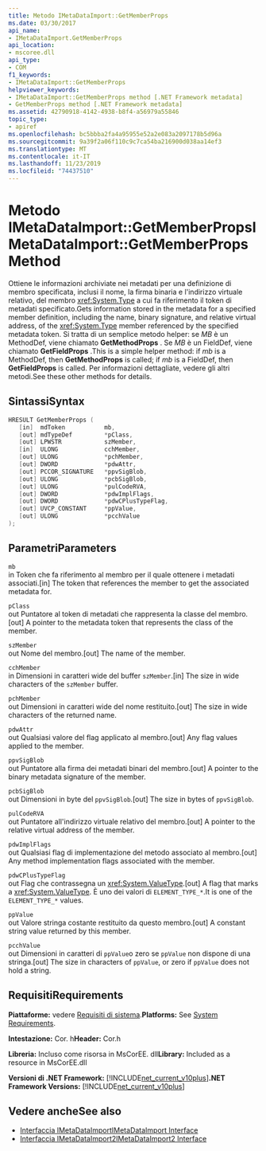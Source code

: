 ```yaml
---
title: Metodo IMetaDataImport::GetMemberProps
ms.date: 03/30/2017
api_name:
- IMetaDataImport.GetMemberProps
api_location:
- mscoree.dll
api_type:
- COM
f1_keywords:
- IMetaDataImport::GetMemberProps
helpviewer_keywords:
- IMetaDataImport::GetMemberProps method [.NET Framework metadata]
- GetMemberProps method [.NET Framework metadata]
ms.assetid: 42790918-4142-4938-b8f4-a56979a55846
topic_type:
- apiref
ms.openlocfilehash: bc5bbba2fa4a95955e52a2e083a2097178b5d96a
ms.sourcegitcommit: 9a39f2a06f110c9c7ca54ba216900d038aa14ef3
ms.translationtype: MT
ms.contentlocale: it-IT
ms.lasthandoff: 11/23/2019
ms.locfileid: "74437510"
---
```

# <a name="imetadataimportgetmemberprops-method"></a><span data-ttu-id="1f846-102">Metodo IMetaDataImport::GetMemberProps</span><span class="sxs-lookup"><span data-stu-id="1f846-102">IMetaDataImport::GetMemberProps Method</span></span>
<span data-ttu-id="1f846-103">Ottiene le informazioni archiviate nei metadati per una definizione di membro specificata, inclusi il nome, la firma binaria e l'indirizzo virtuale relativo, del membro <xref:System.Type> a cui fa riferimento il token di metadati specificato.</span><span class="sxs-lookup"><span data-stu-id="1f846-103">Gets information stored in the metadata for a specified member definition, including the name, binary signature, and relative virtual address, of the <xref:System.Type> member referenced by the specified metadata token.</span></span> <span data-ttu-id="1f846-104">Si tratta di un semplice metodo helper: se *MB* è un MethodDef, viene chiamato **GetMethodProps** . Se *MB* è un FieldDef, viene chiamato **GetFieldProps** .</span><span class="sxs-lookup"><span data-stu-id="1f846-104">This is a simple helper method: if *mb* is a MethodDef, then **GetMethodProps** is called; if *mb* is a FieldDef, then **GetFieldProps** is called.</span></span> <span data-ttu-id="1f846-105">Per informazioni dettagliate, vedere gli altri metodi.</span><span class="sxs-lookup"><span data-stu-id="1f846-105">See these other methods for details.</span></span> 
  
## <a name="syntax"></a><span data-ttu-id="1f846-106">Sintassi</span><span class="sxs-lookup"><span data-stu-id="1f846-106">Syntax</span></span>  
  
```cpp  
HRESULT GetMemberProps (  
   [in]  mdToken           mb,   
   [out] mdTypeDef         *pClass,  
   [out] LPWSTR            szMember,   
   [in]  ULONG             cchMember,   
   [out] ULONG             *pchMember,   
   [out] DWORD             *pdwAttr,  
   [out] PCCOR_SIGNATURE   *ppvSigBlob,   
   [out] ULONG             *pcbSigBlob,   
   [out] ULONG             *pulCodeRVA,   
   [out] DWORD             *pdwImplFlags,   
   [out] DWORD             *pdwCPlusTypeFlag,   
   [out] UVCP_CONSTANT     *ppValue,  
   [out] ULONG             *pcchValue  
);  
```  
  
## <a name="parameters"></a><span data-ttu-id="1f846-107">Parametri</span><span class="sxs-lookup"><span data-stu-id="1f846-107">Parameters</span></span>  
 `mb`  
 <span data-ttu-id="1f846-108">in Token che fa riferimento al membro per il quale ottenere i metadati associati.</span><span class="sxs-lookup"><span data-stu-id="1f846-108">[in] The token that references the member to get the associated metadata for.</span></span>  
  
 `pClass`  
 <span data-ttu-id="1f846-109">out Puntatore al token di metadati che rappresenta la classe del membro.</span><span class="sxs-lookup"><span data-stu-id="1f846-109">[out] A pointer to the metadata token that represents the class of the member.</span></span>  
  
 `szMember`  
 <span data-ttu-id="1f846-110">out Nome del membro.</span><span class="sxs-lookup"><span data-stu-id="1f846-110">[out] The name of the member.</span></span>  
  
 `cchMember`  
 <span data-ttu-id="1f846-111">in Dimensioni in caratteri wide del buffer `szMember`.</span><span class="sxs-lookup"><span data-stu-id="1f846-111">[in] The size in wide characters of the `szMember` buffer.</span></span>  
  
 `pchMember`  
 <span data-ttu-id="1f846-112">out Dimensioni in caratteri wide del nome restituito.</span><span class="sxs-lookup"><span data-stu-id="1f846-112">[out] The size in wide characters of the returned name.</span></span>  
  
 `pdwAttr`  
 <span data-ttu-id="1f846-113">out Qualsiasi valore del flag applicato al membro.</span><span class="sxs-lookup"><span data-stu-id="1f846-113">[out] Any flag values applied to the member.</span></span>  
  
 `ppvSigBlob`  
 <span data-ttu-id="1f846-114">out Puntatore alla firma dei metadati binari del membro.</span><span class="sxs-lookup"><span data-stu-id="1f846-114">[out] A pointer to the binary metadata signature of the member.</span></span>  
  
 `pcbSigBlob`  
 <span data-ttu-id="1f846-115">out Dimensioni in byte del `ppvSigBlob`.</span><span class="sxs-lookup"><span data-stu-id="1f846-115">[out] The size in bytes of `ppvSigBlob`.</span></span>  
  
 `pulCodeRVA`  
 <span data-ttu-id="1f846-116">out Puntatore all'indirizzo virtuale relativo del membro.</span><span class="sxs-lookup"><span data-stu-id="1f846-116">[out] A pointer to the relative virtual address of the member.</span></span>  
  
 `pdwImplFlags`  
 <span data-ttu-id="1f846-117">out Qualsiasi flag di implementazione del metodo associato al membro.</span><span class="sxs-lookup"><span data-stu-id="1f846-117">[out] Any method implementation flags associated with the member.</span></span>  
  
 `pdwCPlusTypeFlag`  
 <span data-ttu-id="1f846-118">out Flag che contrassegna un <xref:System.ValueType>.</span><span class="sxs-lookup"><span data-stu-id="1f846-118">[out] A flag that marks a <xref:System.ValueType>.</span></span> <span data-ttu-id="1f846-119">È uno dei valori di `ELEMENT_TYPE_*`.</span><span class="sxs-lookup"><span data-stu-id="1f846-119">It is one of the `ELEMENT_TYPE_*` values.</span></span>
  
 `ppValue`  
 <span data-ttu-id="1f846-120">out Valore stringa costante restituito da questo membro.</span><span class="sxs-lookup"><span data-stu-id="1f846-120">[out] A constant string value returned by this member.</span></span>  
  
 `pcchValue`  
 <span data-ttu-id="1f846-121">out Dimensioni in caratteri di `ppValue`o zero se `ppValue` non dispone di una stringa.</span><span class="sxs-lookup"><span data-stu-id="1f846-121">[out] The size in characters of `ppValue`, or zero if `ppValue` does not hold a string.</span></span>  
  
## <a name="requirements"></a><span data-ttu-id="1f846-122">Requisiti</span><span class="sxs-lookup"><span data-stu-id="1f846-122">Requirements</span></span>  
 <span data-ttu-id="1f846-123">**Piattaforme:** vedere [Requisiti di sistema](../../../../docs/framework/get-started/system-requirements.md).</span><span class="sxs-lookup"><span data-stu-id="1f846-123">**Platforms:** See [System Requirements](../../../../docs/framework/get-started/system-requirements.md).</span></span>  
  
 <span data-ttu-id="1f846-124">**Intestazione:** Cor. h</span><span class="sxs-lookup"><span data-stu-id="1f846-124">**Header:** Cor.h</span></span>  
  
 <span data-ttu-id="1f846-125">**Libreria:** Incluso come risorsa in MsCorEE. dll</span><span class="sxs-lookup"><span data-stu-id="1f846-125">**Library:** Included as a resource in MsCorEE.dll</span></span>  
  
 <span data-ttu-id="1f846-126">**Versioni di .NET Framework:** [!INCLUDE[net_current_v10plus](../../../../includes/net-current-v10plus-md.md)]</span><span class="sxs-lookup"><span data-stu-id="1f846-126">**.NET Framework Versions:** [!INCLUDE[net_current_v10plus](../../../../includes/net-current-v10plus-md.md)]</span></span>  
  
## <a name="see-also"></a><span data-ttu-id="1f846-127">Vedere anche</span><span class="sxs-lookup"><span data-stu-id="1f846-127">See also</span></span>

- [<span data-ttu-id="1f846-128">Interfaccia IMetaDataImport</span><span class="sxs-lookup"><span data-stu-id="1f846-128">IMetaDataImport Interface</span></span>](../../../../docs/framework/unmanaged-api/metadata/imetadataimport-interface.md)
- [<span data-ttu-id="1f846-129">Interfaccia IMetaDataImport2</span><span class="sxs-lookup"><span data-stu-id="1f846-129">IMetaDataImport2 Interface</span></span>](../../../../docs/framework/unmanaged-api/metadata/imetadataimport2-interface.md)
